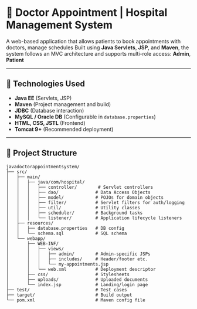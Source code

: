 # 🏥 Doctor Appointment | Hospital Management System

A web-based application that allows patients to book appointments with doctors, manage schedules Built using **Java Servlets**, **JSP**, and **Maven**, the system follows an MVC architecture and supports multi-role access: **Admin**, **Patient**

---

## 🧰 Technologies Used

- **Java EE** (Servlets, JSP)
- **Maven** (Project management and build)
- **JDBC** (Database interaction)
- **MySQL / Oracle DB** (Configurable in `database.properties`)
- **HTML, CSS, JSTL** (Frontend)
- **Tomcat 9+** (Recommended deployment)

---

## 📁 Project Structure

```plaintext
javadoctorappointmentsystem/
├── src/
│   ├── main/
│   │   ├── java/com/hospital/
│   │   │   ├── controller/        # Servlet controllers
│   │   │   ├── dao/              # Data Access Objects
│   │   │   ├── model/            # POJOs for domain objects
│   │   │   ├── filter/           # Servlet filters for auth/logging
│   │   │   ├── util/             # Utility classes
│   │   │   ├── scheduler/        # Background tasks
│   │   │   └── listener/         # Application lifecycle listeners
│   ├── resources/
│   │   ├── database.properties   # DB config
│   │   └── schema.sql            # SQL schema
│   └── webapp/
│       ├── WEB-INF/
│       │   ├── views/
│       │   │   ├── admin/        # Admin-specific JSPs
│       │   │   ├── includes/     # Header/footer etc.
│       │   │   └── my-appointments.jsp
│       │   └── web.xml           # Deployment descriptor
│       ├── css/                  # Stylesheets
│       ├── uploads/              # Uploaded documents
│       └── index.jsp             # Landing/login page
├── test/                         # Test cases
├── target/                       # Build output
└── pom.xml                       # Maven config file
